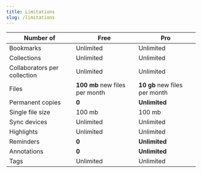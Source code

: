 ```yaml
---
title: Limitations
slug: /limitations
---
```


Number of | Free | Pro
--------- | ---- | ---
Bookmarks | Unlimited | Unlimited
Collections | Unlimited | Unlimited
Collaborators per collection | Unlimited | Unlimited
Files | **100 mb** new files per month | **10 gb** new files per month
Permanent copies | **0** | **Unlimited**
Single file size | 100 mb | 100 mb
Sync devices | Unlimited | Unlimited
Highlights | Unlimited | Unlimited
Reminders | **0** | **Unlimited**
Annotations | **0** | **Unlimited**
Tags | Unlimited | Unlimited